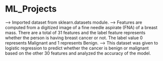 # ML_Projects

--> Imported dataset from sklearn.datasets module.
--> Features are computed from a digitized image of a fine needle aspirate (FNA) of a breast mass. There are a total of 31 features and the label feature represents whether the person is having breast cancer or not. The label value 0 represents Malignant and 1 represents Benign.
--> This dataset was given to logistic regression to predict whether the cancer is benign or malignant based on the other 30 features and analyzed the accuracy of the model.
